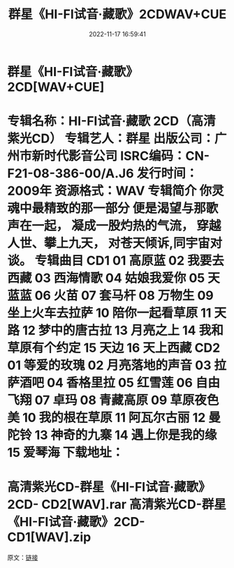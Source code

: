 ﻿---
title: 群星《HI-FI试音·藏歌》2CDWAV+CUE
date: 2022-11-17 16:59:41
categories: 试音碟、非卖品、发烧碟
tags: 华语中文
---
# 群星《HI-FI试音·藏歌》2CD[WAV+CUE]

专辑名称：HI-FI试音·藏歌 2CD（高清紫光CD）
专辑艺人：群星
出版公司：广州市新时代影音公司
ISRC编码：CN-F21-08-386-00/A.J6
发行时间：2009年
资源格式：WAV
专辑简介
你灵魂中最精致的那一部分
便是渴望与那歌声在一起，
凝成一股灼热的气流，
穿越人世、攀上九天，
对苍天倾诉,同宇宙对谈。
专辑曲目
CD1
01 高原蓝
02 我要去西藏
03 西海情歌
04 姑娘我爱你
05 天蓝蓝
06 火苗
07 套马杆
08 万物生
09 坐上火车去拉萨
10 陪你一起看草原
11 天路
12 梦中的唐古拉
13 月亮之上
14 我和草原有个约定
15 天边
16 天上西藏
CD2
01 等爱的玫瑰
02 月亮落地的声音
03 拉萨酒吧
04 香格里拉
05 红雪莲
06 自由飞翔
07 卓玛
08 青藏高原
09 草原夜色美
10 我的根在草原
11 阿瓦尔古丽
12 曼陀铃
13 神奇的九寨
14 遇上你是我的缘
15 爱琴海
下载地址：
==============================
高清紫光CD-群星《HI-FI试音·藏歌》2CD-
CD2[WAV].rar
高清紫光CD-群星《HI-FI试音·藏歌》2CD-CD1[WAV].zip
==============================
原文：[链接](https://blog.sina.com.cn/s/blog_1647c7e76010310ah.html)